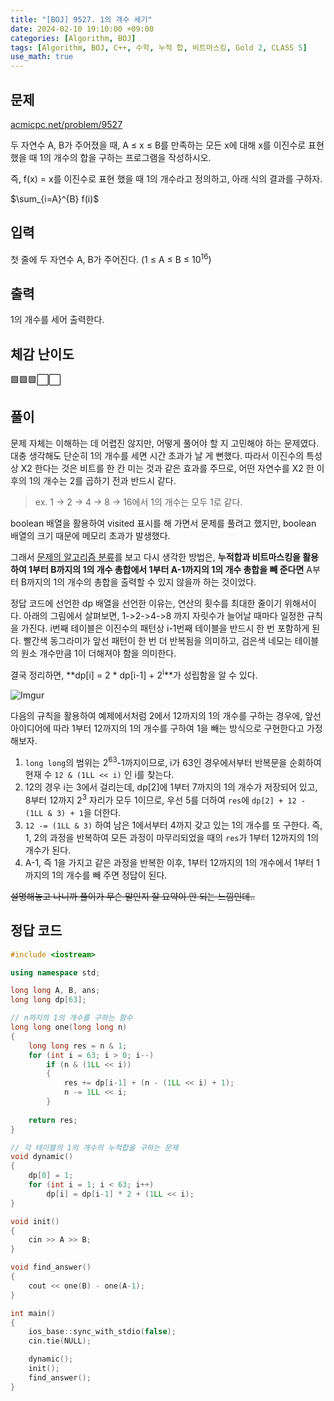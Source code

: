 ```yaml
---
title: "[BOJ] 9527. 1의 개수 세기"
date: 2024-02-10 19:10:00 +09:00
categories: [Algorithm, BOJ]
tags: [Algorithm, BOJ, C++, 수학, 누적 합, 비트마스킹, Gold 2, CLASS 5]
use_math: true
---
```

## **문제**
[acmicpc.net/problem/9527](https://www.acmicpc.net/problem/9527)

두 자연수 A, B가 주어졌을 때, A ≤ x ≤ B를 만족하는 모든 x에 대해 x를 이진수로 표현했을 때 1의 개수의 합을 구하는 프로그램을 작성하시오.

즉, f(x) = x를 이진수로 표현 했을 때 1의 개수라고 정의하고, 아래 식의 결과를 구하자.

$\sum_{i=A}^{B} f(i)$
<br>

## **입력**
첫 줄에 두 자연수 A, B가 주어진다. (1 ≤ A ≤ B ≤ 10<sup>16</sup>)
<br>

## **출력**
1의 개수를 세어 출력한다.
<br>

## **체감 난이도**
🟩🟩🟩⬜⬜
<br>

## **풀이**
문제 자체는 이해하는 데 어렵진 않지만, 어떻게 풀어야 할 지 고민해야 하는 문제였다. 대충 생각해도 단순히 1의 개수를 세면 시간 초과가 날 게 뻔했다. 따라서 이진수의 특성상 X2 한다는 것은 비트를 한 칸 미는 것과 같은 효과를 주므로, 어떤 자연수를 X2 한 이후의 1의 개수는 2를 곱하기 전과 반드시 같다.
> ex. 1 -> 2 -> 4 -> 8 -> 16에서 1의 개수는 모두 1로 같다.

boolean 배열을 활용하여 visited 표시를 해 가면서 문제를 풀려고 했지만, boolean 배열의 크기 때문에 메모리 초과가 발생했다.

그래서 <u>문제의 알고리즘 분류</u>를 보고 다시 생각한 방법은, **누적합과 비트마스킹을 활용하여 1부터 B까지의 1의 개수 총합에서 1부터 A-1까지의 1의 개수 총합을 빼 준다면** A부터 B까지의 1의 개수의 총합을 출력할 수 있지 않을까 하는 것이었다.

정답 코드에 선언한 dp 배열을 선언한 이유는, 연산의 횟수를 최대한 줄이기 위해서이다. 아래의 그림에서 살펴보면, 1->2->4->8 까지 자릿수가 늘어날 때마다 일정한 규칙을 가진다. i번째 테이블은 이진수의 패턴상 i-1번째 테이블을 반드시 한 번 포함하게 된다. 빨간색 동그라미가 앞선 패턴이 한 번 더 반복됨을 의미하고, 검은색 네모는 테이블의 원소 개수만큼 1이 더해져야 함을 의미한다.

결국 정리하면, **dp[i] = 2 * dp[i-1] + 2<sup>i</sup>**가 성립함을 알 수 있다.

![Imgur](https://i.imgur.com/QHuPxXu.jpg)

다음의 규칙을 활용하여 예제에서처럼 2에서 12까지의 1의 개수를 구하는 경우에, 앞선 아이디어에 따라 1부터 12까지의 1의 개수를 구하여 1을 빼는 방식으로 구현한다고 가정해보자.

1. `long long`의 범위는 2<sup>63</sup>-1까지이므로, i가 63인 경우에서부터 반복문을 순회하여 현재 수 `12 & (1LL << i)` 인 i를 찾는다.
2. 12의 경우 i는 3에서 걸리는데, dp[2]에 1부터 7까지의 1의 개수가 저장되어 있고, 8부터 12까지 2<sup>3</sup> 자리가 모두 1이므로, 우선 5를 더하여 `res`에 `dp[2] + 12 - (1LL & 3) + 1`을 더한다.
3. `12 -= (1LL & 3)` 하여 남은 1에서부터 4까지 갖고 있는 1의 개수를 또 구한다. 즉, 1, 2의 과정을 반복하여 모든 과정이 마무리되었을 때의 `res`가 1부터 12까지의 1의 개수가 된다.
4. A-1, 즉 1을 가지고 같은 과정을 반복한 이후, 1부터 12까지의 1의 개수에서 1부터 1까지의 1의 개수를 빼 주면 정답이 된다.

~~설명해놓고 나니까 풀이가 무슨 말인지 잘 요약이 안 되는 느낌인데..~~
<br>

## **정답 코드**
```c++
#include <iostream>

using namespace std;

long long A, B, ans;
long long dp[63];

// n까지의 1의 개수를 구하는 함수
long long one(long long n)
{
    long long res = n & 1;
    for (int i = 63; i > 0; i--)
        if (n & (1LL << i))
        {
            res += dp[i-1] + (n - (1LL << i) + 1);
            n -= 1LL << i;
        }
    
    return res;
}

// 각 테이블의 1의 개수의 누적합을 구하는 문제
void dynamic()
{
    dp[0] = 1;
    for (int i = 1; i < 63; i++)
        dp[i] = dp[i-1] * 2 + (1LL << i);
}

void init()
{
    cin >> A >> B;
}

void find_answer()
{
    cout << one(B) - one(A-1);
}

int main()
{
    ios_base::sync_with_stdio(false);
    cin.tie(NULL);

    dynamic();
    init();
    find_answer();
}
```